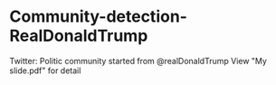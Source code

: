 # Community-detection-RealDonaldTrump
  Twitter: Politic community started from @realDonaldTrump
  View "My slide.pdf" for detail
